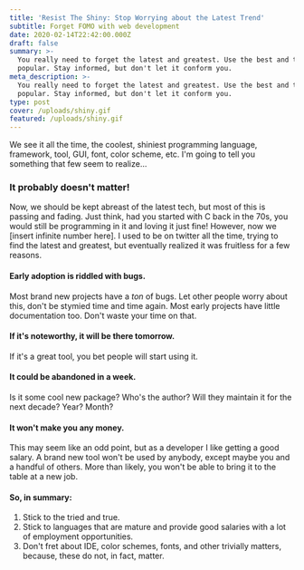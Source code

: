 ```yaml
---
title: 'Resist The Shiny: Stop Worrying about the Latest Trend'
subtitle: Forget FOMO with web development
date: 2020-02-14T22:42:00.000Z
draft: false
summary: >-
  You really need to forget the latest and greatest. Use the best and the
  popular. Stay informed, but don't let it conform you.
meta_description: >-
  You really need to forget the latest and greatest. Use the best and the
  popular. Stay informed, but don't let it conform you.
type: post
cover: /uploads/shiny.gif
featured: /uploads/shiny.gif
---
```

We see it all the time, the coolest, shiniest programming language, framework, tool, GUI, font, color scheme, etc. I'm going to tell you something that few seem to realize...

### It probably doesn't matter!

Now, we should be kept abreast of the latest tech, but most of this is passing and fading. Just think, had you started with C back in the 70s, you would still be programming in it and loving it just fine! However, now we \[insert infinite number here]. I used to be on twitter all the time, trying to find the latest and greatest, but eventually realized it was fruitless for a few reasons.

#### Early adoption is riddled with bugs.

Most brand new projects have a *ton* of bugs. Let other people worry about this, don't be stymied time and time again. Most early projects have little documentation too. Don't waste your time on that.

#### If it's noteworthy, it will be there tomorrow.

If it's a great tool, you bet people will start using it. 

#### It could be abandoned in a week.

Is it some cool new package? Who's the author? Will they maintain it for the next decade? Year? Month? 

#### It won't make you any money.

This may seem like an odd point, but as a developer I like getting a good salary. A brand new tool won't be used by anybody, except maybe you and a handful of others. More than likely, you won't be able to bring it to the table at a new job.

#### So, in summary:

1. Stick to the tried and true. 
2. Stick to languages that are mature and provide good salaries with 
a lot of employment opportunities.
3. Don't fret about IDE, color schemes, fonts, and other trivially matters, because,
these do not, in fact, matter.
